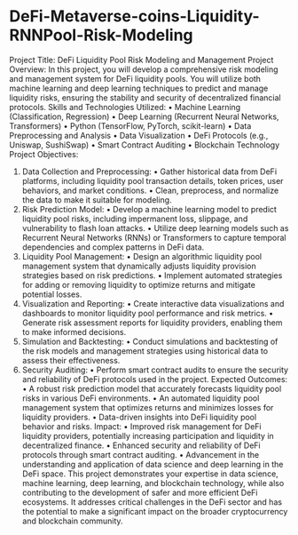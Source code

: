 # DeFi-Metaverse-coins-Liquidity-RNNPool-Risk-Modeling
Project Title: DeFi Liquidity Pool Risk Modeling and Management
Project Overview: In this project, you will develop a comprehensive risk modeling and management system for DeFi liquidity pools. You will utilize both machine learning and deep learning techniques to predict and manage liquidity risks, ensuring the stability and security of decentralized financial protocols.
Skills and Technologies Utilized:
•	Machine Learning (Classification, Regression)
•	Deep Learning (Recurrent Neural Networks, Transformers)
•	Python (TensorFlow, PyTorch, scikit-learn)
•	Data Preprocessing and Analysis
•	Data Visualization
•	DeFi Protocols (e.g., Uniswap, SushiSwap)
•	Smart Contract Auditing
•	Blockchain Technology
Project Objectives:
1.	Data Collection and Preprocessing:
•	Gather historical data from DeFi platforms, including liquidity pool transaction details, token prices, user behaviors, and market conditions.
•	Clean, preprocess, and normalize the data to make it suitable for modeling.
2.	Risk Prediction Model:
•	Develop a machine learning model to predict liquidity pool risks, including impermanent loss, slippage, and vulnerability to flash loan attacks.
•	Utilize deep learning models such as Recurrent Neural Networks (RNNs) or Transformers to capture temporal dependencies and complex patterns in DeFi data.
3.	Liquidity Pool Management:
•	Design an algorithmic liquidity pool management system that dynamically adjusts liquidity provision strategies based on risk predictions.
•	Implement automated strategies for adding or removing liquidity to optimize returns and mitigate potential losses.
4.	Visualization and Reporting:
•	Create interactive data visualizations and dashboards to monitor liquidity pool performance and risk metrics.
•	Generate risk assessment reports for liquidity providers, enabling them to make informed decisions.
5.	Simulation and Backtesting:
•	Conduct simulations and backtesting of the risk models and management strategies using historical data to assess their effectiveness.
6.	Security Auditing:
•	Perform smart contract audits to ensure the security and reliability of DeFi protocols used in the project.
Expected Outcomes:
•	A robust risk prediction model that accurately forecasts liquidity pool risks in various DeFi environments.
•	An automated liquidity pool management system that optimizes returns and minimizes losses for liquidity providers.
•	Data-driven insights into DeFi liquidity pool behavior and risks.
Impact:
•	Improved risk management for DeFi liquidity providers, potentially increasing participation and liquidity in decentralized finance.
•	Enhanced security and reliability of DeFi protocols through smart contract auditing.
•	Advancement in the understanding and application of data science and deep learning in the DeFi space.
This project demonstrates your expertise in data science, machine learning, deep learning, and blockchain technology, while also contributing to the development of safer and more efficient DeFi ecosystems. It addresses critical challenges in the DeFi sector and has the potential to make a significant impact on the broader cryptocurrency and blockchain community.

